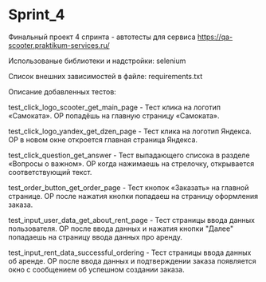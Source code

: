 # Sprint_4

Финальный проект 4 спринта -  автотесты для сервиса https://qa-scooter.praktikum-services.ru/

Использованые библиотеки и надстройки: selenium 

Список внешних зависимостей в файле: requirements.txt

Описание добавленных тестов:

test_click_logo_scooter_get_main_page - Тест клика на логотип «Самоката». ОР попадёшь на главную страницу «Самоката».

test_click_logo_yandex_get_dzen_page - Тест клика на логотип Яндекса. ОР в новом окне откроется главная страница Яндекса.

test_click_question_get_answer - Тест выпадающего списока в разделе «Вопросы о важном». ОР когда нажимаешь на стрелочку, открывается соответствующий текст.

test_order_button_get_order_page - Тест кнопок «Заказать» на главной странице. ОР после нажатия кнопки попадаеш на страницу оформления заказа.

test_input_user_data_get_about_rent_page - Тест страницы ввода данных пользователя. ОР после ввода данных и нажатия кнопки "Далее" попадаешь на страницу ввода данных про аренду.

test_input_rent_data_successful_ordering - Тест страницы ввода данных об аренде. ОР после ввода данных и подтверждении заказа появляется окно с сообщением об успешном создании заказа.